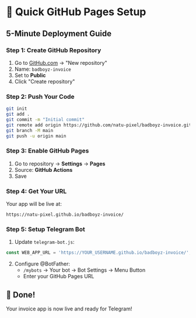 # 🚀 Quick GitHub Pages Setup

## 5-Minute Deployment Guide

### Step 1: Create GitHub Repository
1. Go to [GitHub.com](https://github.com) → "New repository"
2. Name: `badboyz-invoice`
3. Set to **Public**
4. Click "Create repository"

### Step 2: Push Your Code
```bash
git init
git add .
git commit -m "Initial commit"
git remote add origin https://github.com/natu-pixel/badboyz-invoice.git
git branch -M main
git push -u origin main
```

### Step 3: Enable GitHub Pages
1. Go to repository → **Settings** → **Pages**
2. Source: **GitHub Actions**
3. Save

### Step 4: Get Your URL
Your app will be live at:
```
https://natu-pixel.github.io/badboyz-invoice/
```

### Step 5: Setup Telegram Bot
1. Update `telegram-bot.js`:
```javascript
const WEB_APP_URL = 'https://YOUR_USERNAME.github.io/badboyz-invoice/';
```

2. Configure @BotFather:
   - `/mybots` → Your bot → Bot Settings → Menu Button
   - Enter your GitHub Pages URL

## 🎉 Done!
Your invoice app is now live and ready for Telegram!
